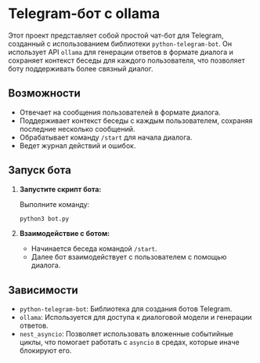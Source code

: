 # Telegram-бот с ollama

Этот проект представляет собой простой чат-бот для Telegram, созданный с использованием библиотеки `python-telegram-bot`. Он использует API `ollama` для генерации ответов в формате диалога и сохраняет контекст беседы для каждого пользователя, что позволяет боту поддерживать более связный диалог.

## Возможности

- Отвечает на сообщения пользователей в формате диалога.
- Поддерживает контекст беседы с каждым пользователем, сохраняя последние несколько сообщений.
- Обрабатывает команду `/start` для начала диалога.
- Ведет журнал действий и ошибок.

## Запуск бота

1. **Запустите скрипт бота:**

   Выполните команду:

   ```bash
   python3 bot.py
   ```

2. **Взаимодействие с ботом:**

   - Начинается беседа командой `/start`.
   - Далее бот взаимодействует с пользователем с помощью диалога.



## Зависимости

- `python-telegram-bot`: Библиотека для создания ботов Telegram.
- `ollama`: Используется для доступа к диалоговой модели и генерации ответов.
- `nest_asyncio`: Позволяет использовать вложенные событийные циклы, что помогает работать с `asyncio` в средах, которые иначе блокируют его.


